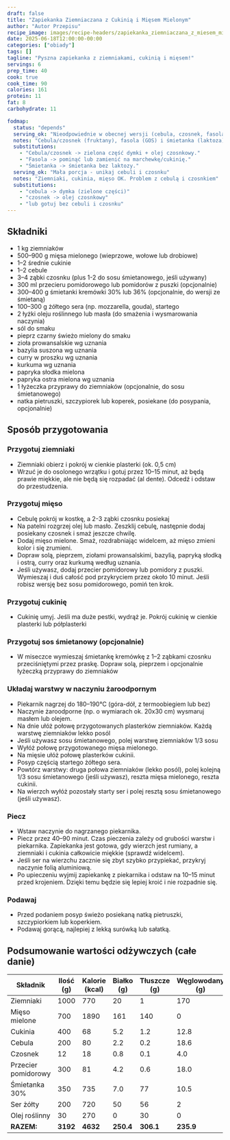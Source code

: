 ```yaml
---
draft: false
title: "Zapiekanka Ziemniaczana z Cukinią i Mięsem Mielonym"
author: "Autor Przepisu"
recipe_image: images/recipe-headers/zapiekanka_ziemniaczana_z_miesem_mielonym.jpg
date: 2025-06-18T12:00:00-00:00
categories: ["obiady"]
tags: []
tagline: "Pyszna zapiekanka z ziemniakami, cukinią i mięsem!"
servings: 6
prep_time: 40
cook: true
cook_time: 90
calories: 161
protein: 11
fat: 8
carbohydrate: 11

fodmap:
  status: "depends"
  serving_ok: "Nieodpowiednie w obecnej wersji (cebula, czosnek, fasola, śmietanka)"
  notes: "Cebula/czosnek (fruktany), fasola (GOS) i śmietanka (laktoza) podnoszą FODMAP. Ziemniaki i cukinia są OK w umiarkowanych porcjach."
  substitutions:
    - "Cebula/czosnek -> zielona część dymki + olej czosnkowy."
    - "Fasola -> pominąć lub zamienić na marchewkę/cukinię."
    - "Śmietanka -> śmietanka bez laktozy."
  serving_ok: "Mała porcja - unikaj cebuli i czosnku"
  notes: "Ziemniaki, cukinia, mięso OK. Problem z cebulą i czosnkiem"
  substitutions:
    - "cebula -> dymka (zielone części)"
    - "czosnek -> olej czosnkowy"
    - "lub gotuj bez cebuli i czosnku"
---
```


## Składniki
- 1 kg ziemniaków
- 500–900 g mięsa mielonego (wieprzowe, wołowe lub drobiowe)
- 1–2 średnie cukinie
- 1–2 cebule
- 3–4 ząbki czosnku (plus 1-2 do sosu śmietanowego, jeśli używany)
- 300 ml przecieru pomidorowego lub pomidorów z puszki (opcjonalnie)
- 300–400 g śmietanki kremówki 30% lub 36% (opcjonalnie, do wersji ze śmietaną)
- 100–300 g żółtego sera (np. mozzarella, gouda), startego
- 2 łyżki oleju roślinnego lub masła (do smażenia i wysmarowania naczynia)
- sól do smaku
- pieprz czarny świeżo mielony do smaku
- zioła prowansalskie wg uznania
- bazylia suszona wg uznania
- curry w proszku wg uznania
- kurkuma wg uznania
- papryka słodka mielona
- papryka ostra mielona wg uznania
- 1 łyżeczka przyprawy do ziemniaków (opcjonalnie, do sosu śmietanowego)
- natka pietruszki, szczypiorek lub koperek, posiekane (do posypania, opcjonalnie)

## Sposób przygotowania

### Przygotuj ziemniaki
- Ziemniaki obierz i pokrój w cienkie plasterki (ok. 0,5 cm)
- Wrzuć je do osolonego wrzątku i gotuj przez 10–15 minut, aż będą prawie miękkie, ale nie będą się rozpadać (al dente). Odcedź i odstaw do przestudzenia.

### Przygotuj mięso
- Cebulę pokrój w kostkę, a 2-3 ząbki czosnku posiekaj
- Na patelni rozgrzej olej lub masło. Zeszklij cebulę, następnie dodaj posiekany czosnek i smaż jeszcze chwilę.
- Dodaj mięso mielone. Smaż, rozdrabniając widelcem, aż mięso zmieni kolor i się zrumieni.
- Dopraw solą, pieprzem, ziołami prowansalskimi, bazylią, papryką słodką i ostrą, curry oraz kurkumą według uznania.
- Jeśli używasz, dodaj przecier pomidorowy lub pomidory z puszki. Wymieszaj i duś całość pod przykryciem przez około 10 minut. Jeśli robisz wersję bez sosu pomidorowego, pomiń ten krok.

### Przygotuj cukinię
- Cukinię umyj. Jeśli ma duże pestki, wydrąż je. Pokrój cukinię w cienkie plasterki lub półplasterki

### Przygotuj sos śmietanowy (opcjonalnie)
- W miseczce wymieszaj śmietankę kremówkę z 1–2 ząbkami czosnku przeciśniętymi przez praskę. Dopraw solą, pieprzem i opcjonalnie łyżeczką przyprawy do ziemniaków

### Układaj warstwy w naczyniu żaroodpornym
- Piekarnik nagrzej do 180–190°C (góra-dół, z termoobiegiem lub bez)
- Naczynie żaroodporne (np. o wymiarach ok. 20x30 cm) wysmaruj masłem lub olejem.
- Na dnie ułóż połowę przygotowanych plasterków ziemniaków. Każdą warstwę ziemniaków lekko posól
- Jeśli używasz sosu śmietanowego, polej warstwę ziemniaków 1/3 sosu
- Wyłóż połowę przygotowanego mięsa mielonego.
- Na mięsie ułóż połowę plasterków cukinii.
- Posyp częścią startego żółtego sera.
- Powtórz warstwy: druga połowa ziemniaków (lekko posól), polej kolejną 1/3 sosu śmietanowego (jeśli używasz), reszta mięsa mielonego, reszta cukinii.
- Na wierzch wyłóż pozostały starty ser i polej resztą sosu śmietanowego (jeśli używasz).

### Piecz
- Wstaw naczynie do nagrzanego piekarnika.
- Piecz przez 40–90 minut. Czas pieczenia zależy od grubości warstw i piekarnika. Zapiekanka jest gotowa, gdy wierzch jest rumiany, a ziemniaki i cukinia całkowicie miękkie (sprawdź widelcem).
- Jeśli ser na wierzchu zacznie się zbyt szybko przypiekać, przykryj naczynie folią aluminiową.
- Po upieczeniu wyjmij zapiekankę z piekarnika i odstaw na 10–15 minut przed krojeniem. Dzięki temu będzie się lepiej kroić i nie rozpadnie się.

### Podawaj
- Przed podaniem posyp świeżo posiekaną natką pietruszki, szczypiorkiem lub koperkiem.
- Podawaj gorącą, najlepiej z lekką surówką lub sałatką.

## Podsumowanie wartości odżywczych (całe danie)

| Składnik            | Ilość (g) | Kalorie (kcal) | Białko (g) | Tłuszcze (g) | Węglowodany (g) |
|---------------------|-----------|----------------|------------|--------------|-----------------|
| Ziemniaki           | 1000      | 770            | 20         | 1            | 170             |
| Mięso mielone       | 700       | 1890           | 161        | 140          | 0               |
| Cukinia             | 400       | 68             | 5.2        | 1.2          | 12.8            |
| Cebula              | 200       | 80             | 2.2        | 0.2          | 18.6            |
| Czosnek             | 12        | 18             | 0.8        | 0.1          | 4.0             |
| Przecier pomidorowy | 300       | 81             | 4.2        | 0.6          | 18.0            |
| Śmietanka 30%       | 350       | 735            | 7.0        | 77           | 10.5            |
| Ser żółty           | 200       | 720            | 50         | 56           | 2               |
| Olej roślinny       | 30        | 270            | 0          | 30           | 0               |
| **RAZEM:**          | **3192**  | **4632**       | **250.4**  | **306.1**    | **235.9**       |
  
